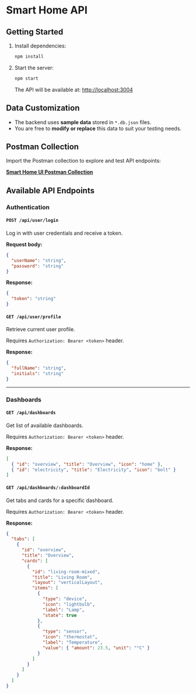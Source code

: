 # Smart Home API

## Getting Started

1. Install dependencies:

   ```bash
   npm install
   ```

2. Start the server:

   ```bash
   npm start
   ```

   The API will be available at: [http://localhost:3004](http://localhost:3004)

## Data Customization

- The backend uses **sample data** stored in `*.db.json` files.
- You are free to **modify or replace** this data to suit your testing needs.

## Postman Collection

Import the Postman collection to explore and test API endpoints:

**[Smart Home UI Postman Collection](./smart-home-ui.postman_collection.json)**

## Available API Endpoints

### Authentication

#### `POST /api/user/login`

Log in with user credentials and receive a token.

**Request body:**

```json
{
  "userName": "string",
  "password": "string"
}
```

**Response:**

```json
{
  "token": "string"
}
```

#### `GET /api/user/profile`

Retrieve current user profile.

Requires `Authorization: Bearer <token>` header.

**Response:**

```json
{
  "fullName": "string",
  "initials": "string"
}
```

---

### Dashboards

#### `GET /api/dashboards`

Get list of available dashboards.

Requires `Authorization: Bearer <token>` header.

**Response:**

```json
[
  { "id": "overview", "title": "Overview", "icon": "home" },
  { "id": "electricity", "title": "Electricity", "icon": "bolt" }
]
```

#### `GET /api/dashboards/:dashboardId`

Get tabs and cards for a specific dashboard.

Requires `Authorization: Bearer <token>` header.

**Response:**

```json
{
  "tabs": [
    {
      "id": "overview",
      "title": "Overview",
      "cards": [
        {
          "id": "living-room-mixed",
          "title": "Living Room",
          "layout": "verticalLayout",
          "items": [
            {
              "type": "device",
              "icon": "lightbulb",
              "label": "Lamp",
              "state": true
            },
            {
              "type": "sensor",
              "icon": "thermostat",
              "label": "Temperature",
              "value": { "amount": 23.5, "unit": "°C" }
            }
          ]
        }
      ]
    }
  ]
}
```
